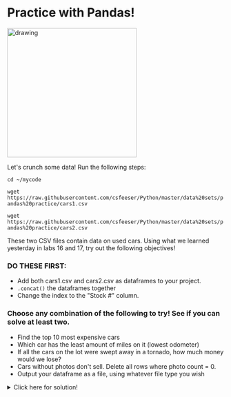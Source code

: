 # Practice with Pandas!

<img src=https://miro.medium.com/max/666/1*DadyHI0auADUxl5-ft4uSQ.jpeg alt="drawing" width="300"/>

Let's crunch some data! Run the following steps:

`cd ~/mycode`

`wget https://raw.githubusercontent.com/csfeeser/Python/master/data%20sets/pandas%20practice/cars1.csv`

`wget https://raw.githubusercontent.com/csfeeser/Python/master/data%20sets/pandas%20practice/cars2.csv`

These two CSV files contain data on used cars. Using what we learned yesterday in labs 16 and 17, try out the following objectives!

### DO THESE FIRST:

- Add both cars1.csv and cars2.csv as dataframes to your project.
- `.concat()` the dataframes together
- Change the index to the "Stock #" column.

### Choose any combination of the following to try! See if you can solve at least two.

- Find the top 10 most expensive cars
- Which car has the least amount of miles on it (lowest odometer)
- If all the cars on the lot were swept away in a tornado, how much money would we lose?
- Cars without photos don't sell. Delete all rows where photo count = 0.
- Output your dataframe as a file, using whatever file type you wish

<details>
<summary>Click here for solution!</summary>
<br>
Download the notebook with solutions here:
`wget https://raw.githubusercontent.com/csfeeser/Python/master/data%20sets/pandas%20practice/warmupsolution.ipynb`
  
Or go here!
https://github.com/csfeeser/Python/blob/master/data%20sets/pandas%20practice/warmupsolution.ipynb
</details>

